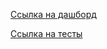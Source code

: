 [Ссылка на дашборд](http://htmlpreview.github.io/?https://github.com/NastyaNasalevich/js--touchsoft/blob/task3/task-03/NastyaNasalevich/dashboard/dashboard.html)

[Ссылка на тесты](http://htmlpreview.github.io/?https://github.com/NastyaNasalevich/js--touchsoft/blob/task3/task-03/NastyaNasalevich/dashboard/dashboardTests.html)